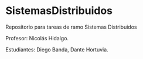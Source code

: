 # SistemasDistribuidos
Repositorio para tareas de ramo Sistemas Distribuidos

Profesor: Nicolás Hidalgo.

Estudiantes: Diego Banda, Dante Hortuvia.
